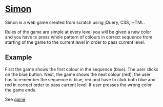 # [Simon](https://rahuliitkgp31.github.io/Simon-Game/)
Simon is a web game created from scratch using jQuery, CSS, HTML.

Rules of the game are simple at every level you will be given a new color and you have to press whole pattern of colours in correct sequence from starting of the game to the current level in order to pass current level.

## Example
First the game shows the first colour in the sequence (blue). The user clicks on the blue button.
Next, the game shows the next colour (red), the user has to remember the sequence is blue, red and have to click both blue and red in correct order to pass current level.
If user presses the wrong color the game ends.

See [game](https://rahuliitkgp31.github.io/Simon-Game/)
